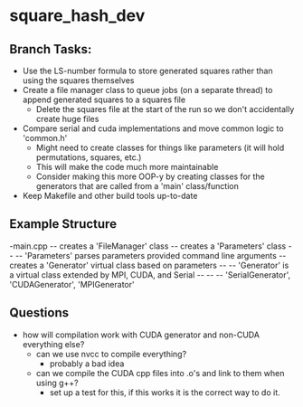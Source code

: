 # square_hash_dev

## Branch Tasks:
+ Use the LS-number formula to store generated squares rather than using the squares themselves
+ Create a file manager class to queue jobs (on a separate thread) to append generated squares to a squares file
    + Delete the squares file at the start of the run so we don't accidentally create huge files
+ Compare serial and cuda implementations and move common logic to 'common.h'
    + Might need to create classes for things like parameters (it will hold permutations, squares, etc.)
    + This will make the code much more maintainable
    + Consider making this more OOP-y by creating classes for the generators that are called from a 'main' class/function
+ Keep Makefile and other build tools up-to-date

## Example Structure

-main.cpp
-- creates a 'FileManager' class
-- creates a 'Parameters' class
-- -- 'Parameters' parses parameters provided command line arguments
-- creates a 'Generator' virtual class based on parameters
-- -- 'Generator' is a virtual class extended by MPI, CUDA, and Serial
-- -- -- 'SerialGenerator', 'CUDAGenerator', 'MPIGenerator'

## Questions
+ how will compilation work with CUDA generator and non-CUDA everything else?
    + can we use nvcc to compile everything?
        + probably a bad idea
    + can we compile the CUDA cpp files into .o's and link to them when using g++?
        + set up a test for this, if this works it is the correct way to do it.